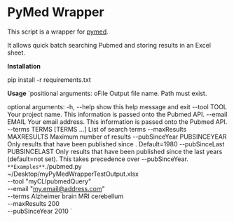 # PyMed Wrapper #

This script is a wrapper for [pymed](https://github.com/gijswobben/pymed). 

It allows quick batch searching Pubmed and storing results in an Excel sheet.

**Installation**

pip install -r requirements.txt 

**Usage**
`positional arguments:
  oFile                 Output file name. Path must exist.

optional arguments:
  -h, --help            show this help message and exit
  --tool TOOL           Your project name. This information is passed onto the
                        Pubmed API.
  --email EMAIL         Your email address. This information is passed onto
                        the Pubmed API.
  --terms TERMS [TERMS ...]
                        List of search terms
  --maxResults MAXRESULTS
                        Maximum number of results
  --pubSinceYear PUBSINCEYEAR
                        Only results that have been published since <year>.
                        Default=1980
  --pubSinceLast PUBSINCELAST
                        Only results that have been published since the last
                        <x> years (default=not set). This takes precedence
                        over --pubSinceYear.
`
**Examples**
`./pubmed.py \
    ~/Desktop/myPyMedWrapperTestOutput.xlsx \
    --tool "myCLIpubmedQuery" \
    --email "my.email@address.com" \
    --terms Alzheimer brain MRI cerebellum \
    --maxResults 200 \
    --pubSinceYear 2010
`


